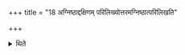 +++
title = "18 अग्निष्ठाद्दक्षिणम् परिलिख्योत्तरमग्निष्ठात्परिलिखति"

+++

<details><summary>थिते</summary>

अग्निष्ठाद्दक्षिणं परिलिख्योत्तरमग्निष्ठात्परिलिखति १८
</details>

